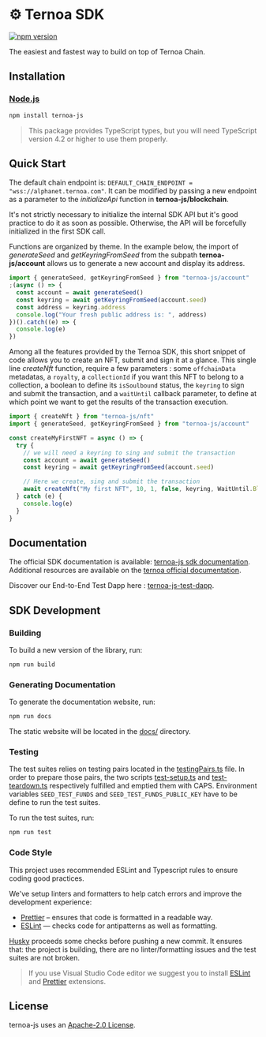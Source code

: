 # ⚙️ Ternoa SDK

[![npm version](https://badge.fury.io/js/ternoa-js.svg)](https://badge.fury.io/js/ternoa-js)

The easiest and fastest way to build on top of Ternoa Chain.

## Installation

### [Node.js](https://nodejs.org/en/download/)

```bash
npm install ternoa-js
```

> This package provides TypeScript types, but you will need TypeScript version 4.2 or higher to use them properly.

## Quick Start

The default chain endpoint is: `DEFAULT_CHAIN_ENDPOINT = "wss://alphanet.ternoa.com"`.
It can be modified by passing a new endpoint as a parameter to the _initializeApi_ function in **ternoa-js/blockchain**.

It's not strictly necessary to initialize the internal SDK API but it's good practice to do it as soon as possible. Otherwise, the API will be forcefully initialized in the first SDK call.

Functions are organized by theme. In the example below, the import of _generateSeed_ and _getKeyringFromSeed_ from the subpath **ternoa-js/account** allows us to generate a new account and display its address.

```javascript
import { generateSeed, getKeyringFromSeed } from "ternoa-js/account"
;(async () => {
  const account = await generateSeed()
  const keyring = await getKeyringFromSeed(account.seed)
  const address = keyring.address
  console.log("Your fresh public address is: ", address)
})().catch((e) => {
  console.log(e)
})
```

Among all the features provided by the Ternoa SDK, this short snippet of code allows you to create an NFT, submit and sign it at a glance. This single line _createNft_ function, require a few parameters : some `offchainData` metadatas, a `royalty`, a `collectionId` if you want this NFT to belong to a collection, a boolean to define its `isSoulbound` status, the `keyring` to sign and submit the transaction, and a `waitUntil` callback parameter, to define at which point we want to get the results of the transaction execution.

```javascript
import { createNft } from "ternoa-js/nft"
import { generateSeed, getKeyringFromSeed } from "ternoa-js/account"

const createMyFirstNFT = async () => {
  try {
    // we will need a keyring to sing and submit the transaction
    const account = await generateSeed()
    const keyring = await getKeyringFromSeed(account.seed)

    // Here we create, sing and submit the transaction
    await createNft("My first NFT", 10, 1, false, keyring, WaitUntil.BlockInclusion)
  } catch (e) {
    console.log(e)
  }
}
```

## Documentation

The official SDK documentation is available: [ternoa-js sdk documentation](http://ternoa-js.ternoa.dev). Additional resources are available on the [ternoa official documentation](https://docs.ternoa.network/).

Discover our End-to-End Test Dapp here : [ternoa-js-test-dapp](https://e2e.ternoa.network/).

<!---
### Cookbook examples
-->

## SDK Development

### Building

To build a new version of the library, run:

```bash
npm run build
```

### Generating Documentation

To generate the documentation website, run:

```bash
npm run docs
```

The static website will be located in the [docs/](https://github.com/capsule-corp-ternoa/ternoa-js/tree/main/docs) directory.

### Testing

The test suites relies on testing pairs located in the [testingPairs.ts](https://github.com/capsule-corp-ternoa/ternoa-js/blob/main/src/_misc/testingPairs.ts) file. In order to prepare those pairs, the two scripts [test-setup.ts](https://github.com/capsule-corp-ternoa/ternoa-js/blob/main/src/_misc/scripts/test-setup.ts) and [test-teardown.ts](https://github.com/capsule-corp-ternoa/ternoa-js/blob/main/src/_misc/scripts/test-teardown.ts) respectively fulfilled and emptied them with CAPS. Environment variables `SEED_TEST_FUNDS` and `SEED_TEST_FUNDS_PUBLIC_KEY` have to be define to run the test suites.

To run the test suites, run:

```bash
npm run test
```

### Code Style

This project uses recommended ESLint and Typescript rules to ensure coding good practices.

We've setup linters and formatters to help catch errors and improve the development experience:

- [Prettier](https://prettier.io/) – ensures that code is formatted in a readable way.
- [ESLint](https://eslint.org/) — checks code for antipatterns as well as formatting.

[Husky](https://typicode.github.io/husky) proceeds some checks before pushing a new commit. It ensures that: the project is building, there are no linter/formatting issues and the test suites are not broken.

> If you use Visual Studio Code editor we suggest you to install [ESLint](https://marketplace.visualstudio.com/items?itemName=dbaeumer.vscode-eslint) and [Prettier](https://marketplace.visualstudio.com/items?itemName=esbenp.prettier-vscode) extensions.

## License

ternoa-js uses an [Apache-2.0 License](https://github.com/capsule-corp-ternoa/ternoa-js/blob/main/LICENSE).
